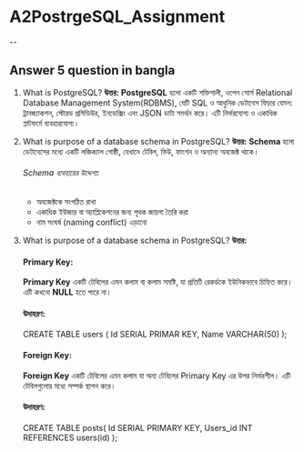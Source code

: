 
# A2PostrgeSQL_Assignment

--

## Answer 5 question in bangla

 1. What is PostgreSQL?
    **উত্তর:**
    **PostgreSQL** হলো একটি শক্তিশালী, ওপেন সোর্স Relational Database Management System(RDBMS), যেটি SQL ও আধুনিক ডেটাবেস ফিচার যেমন: ট্রানজ্যাকশন, স্টোরড প্রসিডিউর, ইনডেক্সিং এবং JSON ডাটা সমর্থন করে। এটি নির্ভরযোগ্য ও একাধিক প্লাটফর্মে ব্যবহারযোগ্য।


2. What is purpose of a database schema in PostgreSQL?
   **উত্তর:**
   **Schema** হলো ডেটাবেসের মধ্যে একটি লজিক্যাল গোষ্ঠী, যেখানে টেবিল, ভিউ, ফাংশন ও অন্যান্য অবজেক্ট থাকে।
   ###### Schema ব্যবহারের উদ্দেশ্য:
    * অবজেক্টকে সংগঠিত রাখা
    * একাধিক ইউজার বা অ্যাপ্লিকেশনের জন্য পৃথক জায়গা তৈরি করা
    * নাম সংঘর্ষ (naming conflict) এড়ানো
  

3. What is purpose of a database schema in PostgreSQL?
   **উত্তর:**
    #### Primary Key:
    **Primary Key** একটি টেবিলের এমন কলাম বা কলাম সমষ্টি, যা প্রতিটি রেকর্ডকে ইউনিকভাবে চিহ্নিত করে। এটি কখনো **NULL** হতে পারে না। 
    #### উদাহরণ: 
    CREATE TABLE users (
    Id SERIAL PRIMAR KEY,
    Name VARCHAR(50)
    ); 

    #### Foreign Key:
    **Foreign Key** একটি টেবিলের এমন কলাম যা অন্য টেবিলের Primary Key এর উপর নির্ভরশীল। এটি টেবিলগুলোর মধ্যে সম্পর্ক স্থাপন করে। 
    #### উদাহরণ: 
    CREATE TABLE posts(
    Id SERIAL PRIMARY KEY,
    Users_id INT REFERENCES users(id)
    );


